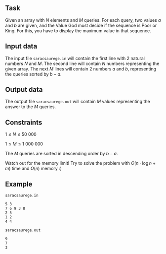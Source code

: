 ## Task

Given an array with $N$ elements and $M$ queries. For each query, two values $a$ and $b$ are given, and the Value God must decide if the sequence is Poor or King. For this, you have to display the maximum value in that sequence.

## Input data

The input file `saracsaurege.in` will contain the first line with 2 natural numbers $N$ and $M$. The second line will contain $N$ numbers representing the given array. The next $M$ lines will contain 2 numbers $a$ and $b$, representing the queries sorted by $b - a$.

## Output data

The output file `saracsaurege.out` will contain $M$ values representing the answer to the $M$ queries.

## Constraints

$1 \leq N \leq 50\ 000$ 

$1 \leq M \leq 1\ 000\ 000$ 

The $M$ queries are sorted in descending order by $b - a$. 

Watch out for the memory limit! Try to solve the problem with $O(n \cdot \log n + m)$ time and $O(n)$ memory :)

## Example

`saracsaurege.in`
```
5 3 
7 6 9 3 8 
2 5 
1 2 
4 4
```

`saracsaurege.out`
```
9 
7 
3
```